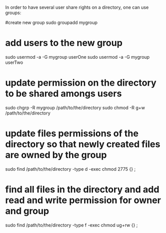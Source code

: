 In order to have several user share rights on a directory, one can use groups:

#create new group
sudo groupadd mygroup

# add users to the new group
sudo usermod -a -G mygroup userOne
sudo usermod -a -G mygroup userTwo

# update permission on the directory to be shared amongs users
sudo chgrp -R mygroup /path/to/the/directory
sudo chmod -R g+w /path/to/the/directory

# update files permissions of the directory so that newly created files are owned by the group
sudo find /path/to/the/directory -type d -exec chmod 2775 {} \;

# find all files in the directory and add read and write permission for owner and group
sudo find /path/to/the/directory -type f -exec chmod ug+rw {} \;




